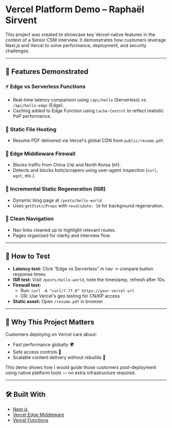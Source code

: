 # Vercel Platform Demo – Raphaël Sirvent

This project was created to showcase key Vercel-native features in the context of a Senior CSM interview. It demonstrates how customers leverage Next.js and Vercel to solve performance, deployment, and security challenges.

---

## 🔧 Features Demonstrated

### ⚡ Edge vs Serverless Functions
- Real-time latency comparison using `/api/hello` (Serverless) vs `/api/hello-edge` (Edge).
- Caching added to Edge Function using `Cache-Control` to reflect realistic PoP performance.

### 📄 Static File Hosting
- Resume PDF delivered via Vercel's global CDN from `public/resume.pdf`.

### 🔐 Edge Middleware Firewall
- Blocks traffic from China (`CN`) and North Korea (`KP`).
- Detects and blocks bots/scrapers using user-agent inspection (`curl`, `wget`, etc.).

### 🚀 Incremental Static Regeneration (ISR)
- Dynamic blog page at `/posts/hello-world`.
- Uses `getStaticProps` with `revalidate: 10` for background regeneration.

### 🎯 Clean Navigation
- Nav links cleaned up to highlight relevant routes.
- Pages organized for clarity and interview flow.

---

## 🧪 How to Test

- **Latency test:** Click “Edge vs Serverless” in nav → compare button response times.
- **ISR test:** Visit `/posts/hello-world`, note the timestamp, refresh after 10s.
- **Firewall test:**
  - Run: `curl -A "curl/7.77.0" https://your-vercel-url`
  - OR: Use Vercel's geo testing for CN/KP access
- **Static asset:** Open `/resume.pdf` in browser

---

## 🧠 Why This Project Matters

Customers deploying on Vercel care about:
- Fast performance globally 🌍
- Safe access controls 🔐
- Scalable content delivery without rebuilds 🧱

This demo shows how I would guide those customers post-deployment using native platform tools — no extra infrastructure required.

---

## 🛠 Built With
- [Next.js](https://nextjs.org/)
- [Vercel Edge Middleware](https://vercel.com/docs/middleware)
- [Vercel Functions](https://vercel.com/docs/functions)
